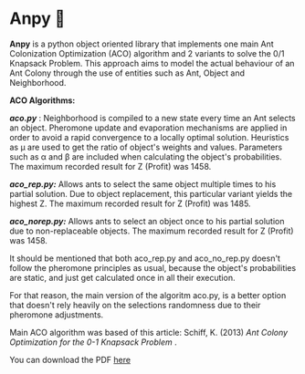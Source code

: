 # Anpy 🐜

**Anpy** is a python object oriented library that implements one main Ant Colonization Optimization (ACO) algorithm 
and 2 variants to solve the 0/1 Knapsack Problem. This approach aims to model the actual behaviour of an Ant Colony
through the use of entities such as Ant, Object and Neighborhood.

**ACO Algorithms:**

**_aco.py_** : Neighborhood is compiled to a new state every time an Ant selects an object. 
           Pheromone update and evaporation mechanisms are applied in order to avoid a
           rapid convergence to a locally optimal solution. Heuristics as μ are used
           to get the ratio of object's weights and values. Parameters such as α and
           β are included when calculating the object's probabilities. The maximum 
           recorded result for Z (Profit) was 1458.
          
**_aco_rep.py:_** Allows ants to select the same object multiple times to his partial solution.
              Due to object replacement, this particular variant yields the highest Z. 
              The maximum recorded result for Z (Profit) was 1485.

**_aco_norep.py:_** Allows ants to select an object once to his partial solution due to 
                non-replaceable objects. The maximum recorded result for Z (Profit) was 1458.

It should be mentioned that both aco_rep.py and aco_no_rep.py doesn't follow the pheromone
principles as usual, because the object's probabilities are static, and just get calculated
once in all their execution.

For that reason, the main version of the algoritm aco.py, is a better option that doesn't rely
heavily on the selections randomness due to their pheromone adjustments.

Main ACO algorithm was based of this article:
Schiff, K. (2013) _Ant Colony Optimization for the 0-1 Knapsack Problem_ .

You can download the PDF [here](https://www.ejournals.eu/Czasopismo-Techniczne/2013/Automatyka-Zeszyt-3-AC-(11)-2013/art/3594)
